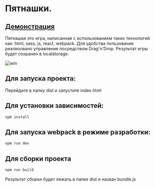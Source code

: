 # Пятнашки. 
## <a href="https://monstradamys.github.io/Fifteen/">Демонстрация</a>
Пятнашки это игра, написанная с использованием таких технологий как: html, sass, js, react, webpack.
Для удобства пользования реализовано управление посредством Drag'n'Drop.
Результат игры будет сохранен в localstorage.

![win](https://pp.userapi.com/c850232/v850232497/499c1/uMpOc8YL4sk.jpg)

## Для запуска проекта:
Перейдите в папку dist и запустите index.html
## Для установки зависимостей:
```js
npm install
```
## Для запуска webpack в режиме разработки:
```js
npm run dev
```
## Для сборки проекта
```js
npm run build
```
Результат сборки будет лежать в папке dist и назван bundle.js
